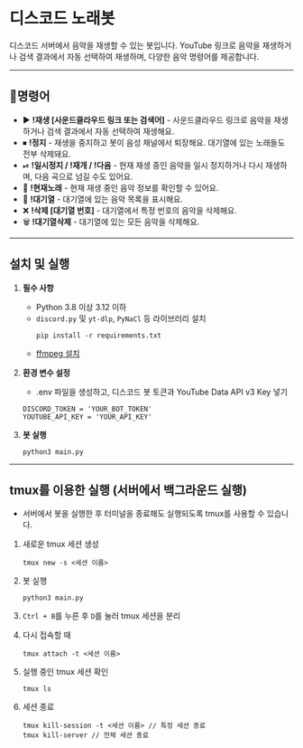 # 디스코드 노래봇

디스코드 서버에서 음악을 재생할 수 있는 봇입니다. YouTube 링크로 음악을 재생하거나 검색 결과에서 자동 선택하여 재생하며, 다양한 음악 명령어를 제공합니다.

---

## 📝명령어
- ▶️ **!재생 [사운드클라우드 링크 또는 검색어]** - 사운드클라우드 링크로 음악을 재생하거나 검색 결과에서 자동 선택하여 재생해요.
- ⏹ **!정지** - 재생을 중지하고 봇이 음성 채널에서 퇴장해요. 대기열에 있는 노래들도 전부 삭제돼요.
- ⏯ **!일시정지 / !재개 / !다음** - 현재 재생 중인 음악을 일시 정지하거나 다시 재생하며, 다음 곡으로 넘길 수도 있어요.
- 🎵 **!현재노래** - 현재 재생 중인 음악 정보를 확인할 수 있어요.
- 📜 **!대기열** - 대기열에 있는 음악 목록을 표시해요.
- ❌ **!삭제 [대기열 번호]** - 대기열에서 특정 번호의 음악을 삭제해요.
- 🗑️ **!대기열삭제** - 대기열에 있는 모든 음악을 삭제해요.

---

## 설치 및 실행

1. **필수 사항**  
   - Python 3.8 이상 3.12 이하
   - `discord.py` 및 `yt-dlp`, `PyNaCl` 등 라이브러리 설치
     ```
     pip install -r requirements.txt
     ```
   - [ffmpeg 설치](https://ffmpeg.org/download.html)

2. **환경 변수 설정**
   - .env 파일을 생성하고, 디스코드 봇 토큰과 YouTube Data API v3 Key 넣기
   ```
   DISCORD_TOKEN = 'YOUR_BOT_TOKEN'
   YOUTUBE_API_KEY = 'YOUR_API_KEY'
   ```

3. **봇 실행**
   ```
   python3 main.py
   ```

---

## tmux를 이용한 실행 (서버에서 백그라운드 실행)
- 서버에서 봇을 실행한 후 터미널을 종료해도 실행되도록 tmux를 사용할 수 있습니다.

1. 새로운 tmux 세션 생성
   ```
   tmux new -s <세션 이름>
   ```

2. 봇 실행
   ```
   python3 main.py
   ```

3. `Ctrl + B`를 누른 후 `D`를 눌러 tmux 세션을 분리

4. 다시 접속할 때
   ```
   tmux attach -t <세션 이름>
   ```

5. 실행 중인 tmux 세션 확인
   ```
   tmux ls
   ```

6. 세션 종료
   ```
   tmux kill-session -t <세션 이름> // 특정 세션 종료
   tmux kill-server // 전체 세션 종료
   ```
